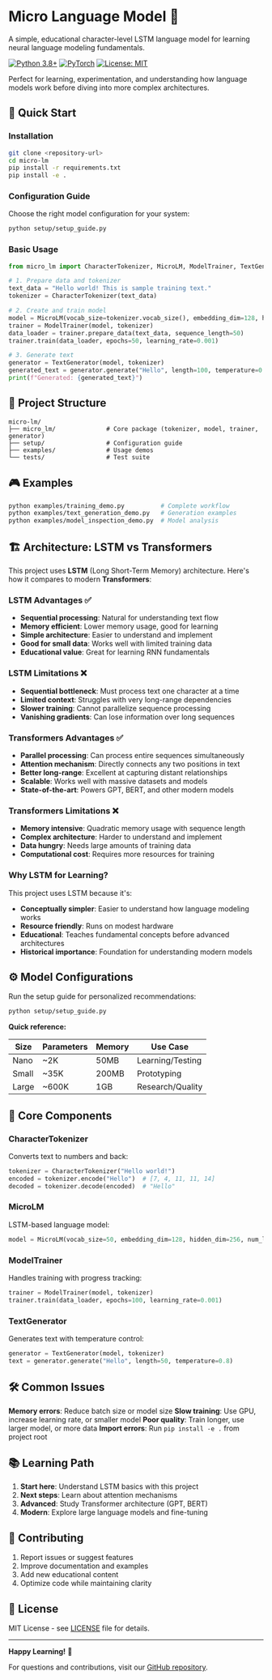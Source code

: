 # Micro Language Model 🧠

A simple, educational character-level LSTM language model for learning neural language modeling fundamentals.

[![Python 3.8+](https://img.shields.io/badge/python-3.8+-blue.svg)](https://www.python.org/downloads/)
[![PyTorch](https://img.shields.io/badge/PyTorch-2.0+-red.svg)](https://pytorch.org/)
[![License: MIT](https://img.shields.io/badge/License-MIT-yellow.svg)](LICENSE)

Perfect for learning, experimentation, and understanding how language models work before diving into more complex architectures.

## 🚀 Quick Start

### Installation

```bash
git clone <repository-url>
cd micro-lm
pip install -r requirements.txt
pip install -e .
```

### Configuration Guide

Choose the right model configuration for your system:

```bash
python setup/setup_guide.py
```

### Basic Usage

```python
from micro_lm import CharacterTokenizer, MicroLM, ModelTrainer, TextGenerator

# 1. Prepare data and tokenizer
text_data = "Hello world! This is sample training text."
tokenizer = CharacterTokenizer(text_data)

# 2. Create and train model
model = MicroLM(vocab_size=tokenizer.vocab_size(), embedding_dim=128, hidden_dim=256, num_layers=2)
trainer = ModelTrainer(model, tokenizer)
data_loader = trainer.prepare_data(text_data, sequence_length=50)
trainer.train(data_loader, epochs=50, learning_rate=0.001)

# 3. Generate text
generator = TextGenerator(model, tokenizer)
generated_text = generator.generate("Hello", length=100, temperature=0.8)
print(f"Generated: {generated_text}")
```

## 📁 Project Structure

```
micro-lm/
├── micro_lm/              # Core package (tokenizer, model, trainer, generator)
├── setup/                 # Configuration guide
├── examples/              # Usage demos
└── tests/                 # Test suite
```

## 🎮 Examples

```bash
python examples/training_demo.py          # Complete workflow
python examples/text_generation_demo.py   # Generation examples  
python examples/model_inspection_demo.py  # Model analysis
```

## 🏗️ Architecture: LSTM vs Transformers

This project uses **LSTM** (Long Short-Term Memory) architecture. Here's how it compares to modern **Transformers**:

### LSTM Advantages ✅
- **Sequential processing**: Natural for understanding text flow
- **Memory efficient**: Lower memory usage, good for learning
- **Simple architecture**: Easier to understand and implement
- **Good for small data**: Works well with limited training data
- **Educational value**: Great for learning RNN fundamentals

### LSTM Limitations ❌
- **Sequential bottleneck**: Must process text one character at a time
- **Limited context**: Struggles with very long-range dependencies
- **Slower training**: Cannot parallelize sequence processing
- **Vanishing gradients**: Can lose information over long sequences

### Transformers Advantages ✅
- **Parallel processing**: Can process entire sequences simultaneously
- **Attention mechanism**: Directly connects any two positions in text
- **Better long-range**: Excellent at capturing distant relationships
- **Scalable**: Works well with massive datasets and models
- **State-of-the-art**: Powers GPT, BERT, and other modern models

### Transformers Limitations ❌
- **Memory intensive**: Quadratic memory usage with sequence length
- **Complex architecture**: Harder to understand and implement
- **Data hungry**: Needs large amounts of training data
- **Computational cost**: Requires more resources for training

### Why LSTM for Learning?

This project uses LSTM because it's:
- **Conceptually simpler**: Easier to understand how language modeling works
- **Resource friendly**: Runs on modest hardware
- **Educational**: Teaches fundamental concepts before advanced architectures
- **Historical importance**: Foundation for understanding modern models

## ⚙️ Model Configurations

Run the setup guide for personalized recommendations:

```bash
python setup/setup_guide.py
```

**Quick reference:**

| Size | Parameters | Memory | Use Case |
|------|------------|--------|----------|
| Nano | ~2K | 50MB | Learning/Testing |
| Small | ~35K | 200MB | Prototyping |
| Large | ~600K | 1GB | Research/Quality |

## 🔧 Core Components

### CharacterTokenizer
Converts text to numbers and back:
```python
tokenizer = CharacterTokenizer("Hello world!")
encoded = tokenizer.encode("Hello")  # [7, 4, 11, 11, 14]
decoded = tokenizer.decode(encoded)  # "Hello"
```

### MicroLM
LSTM-based language model:
```python
model = MicroLM(vocab_size=50, embedding_dim=128, hidden_dim=256, num_layers=2)
```

### ModelTrainer
Handles training with progress tracking:
```python
trainer = ModelTrainer(model, tokenizer)
trainer.train(data_loader, epochs=100, learning_rate=0.001)
```

### TextGenerator
Generates text with temperature control:
```python
generator = TextGenerator(model, tokenizer)
text = generator.generate("Hello", length=50, temperature=0.8)
```

## 🛠️ Common Issues

**Memory errors**: Reduce batch size or model size
**Slow training**: Use GPU, increase learning rate, or smaller model
**Poor quality**: Train longer, use larger model, or more data
**Import errors**: Run `pip install -e .` from project root

## 📚 Learning Path

1. **Start here**: Understand LSTM basics with this project
2. **Next steps**: Learn about attention mechanisms
3. **Advanced**: Study Transformer architecture (GPT, BERT)
4. **Modern**: Explore large language models and fine-tuning

## 🤝 Contributing

1. Report issues or suggest features
2. Improve documentation and examples
3. Add new educational content
4. Optimize code while maintaining clarity

## 📄 License

MIT License - see [LICENSE](LICENSE) file for details.

---

**Happy Learning!** 🚀

For questions and contributions, visit our [GitHub repository](https://github.com/your-repo/micro-lm).
